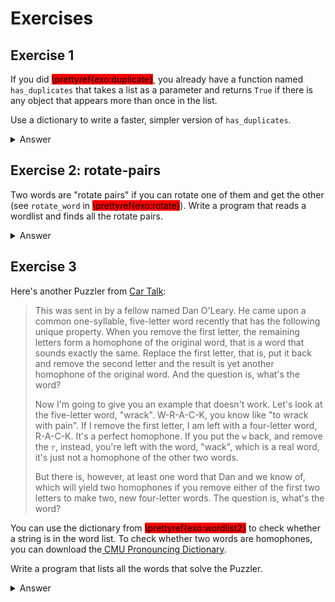 # Exercises

## Exercise 1

If you did <mark style="background-color:red;">\prettyref{exo:duplicate}</mark>, you already have a function named `has_duplicates` that takes a list as a parameter and returns `True` if there is any object that appears more than once in the list.

Use a dictionary to write a faster, simpler version of `has_duplicates`.

<details>

<summary>Answer</summary>



</details>

## Exercise 2: rotate-pairs

Two words are "rotate pairs" if you can rotate one of them and get the other (see `rotate_word` in <mark style="background-color:red;">\prettyref{exo:rotate}</mark>). Write a program that reads a wordlist and finds all the rotate pairs.&#x20;

<details>

<summary>Answer</summary>



</details>

## Exercise 3

Here's another Puzzler from [Car Talk](https://www.cartalk.com/puzzler/browse):

> This was sent in by a fellow named Dan O'Leary. He came upon a common one-syllable, five-letter word recently that has the following unique property. When you remove the first letter, the remaining letters form a homophone of the original word, that is a word that sounds exactly the same. Replace the first letter, that is, put it back and remove the second letter and the result is yet another homophone of the original word. And the question is, what's the word?
>
> Now I'm going to give you an example that doesn't work. Let's look at the five-letter word, "wrack". W-R-A-C-K, you know like "to wrack with pain". If I remove the first letter, I am left with a four-letter word, R-A-C-K. It's a perfect homophone. If you put the `w` back, and remove the `r`, instead, you're left with the word, "wack", which is a real word, it's just not a homophone of the other two words.
>
> But there is, however, at least one word that Dan and we know of, which will yield two homophones if you remove either of the first two letters to make two, new four-letter words. The question is, what's the word?

You can use the dictionary from <mark style="background-color:red;">\prettyref{exo:wordlist2}</mark> to check whether a string is in the word list. To check whether two words are homophones, you can download the[ CMU Pronouncing Dictionary](https://www.speech.cs.cmu.edu/cgi-bin/cmudict).

Write a program that lists all the words that solve the Puzzler.&#x20;

<details>

<summary>Answer</summary>



</details>
